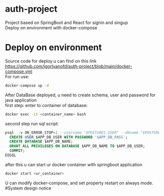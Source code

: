 # auth-project
Project based on SpringBoot and React for signin and singup\
Deploy on environment with docker-compose

# Deploy on environment
Source code for deploy u can find on this link https://github.com/igorIvanofd/auth-project/blob/main/docker-compose.yml \
For run use:
````bash
docker-compose up -d
````
After DataBase deployed, u need to create schema, user and password for java application\
first step: enter to container of database:
````bash
docker exec -it <container_name> bash
````
second step run sql script:
````sql
psql  -v ON_ERROR_STOP=1 --username "$POSTGRES_USER" --dbname "$POSTGRES_DB" <<-EOSQL
  CREATE USER $APP_DB_USER WITH PASSWORD '$APP_DB_PASS';
  CREATE DATABASE $APP_DB_NAME;
  GRANT ALL PRIVILEGES ON DATABASE $APP_DB_NAME TO $APP_DB_USER;
  COMMIT;
EOSQL
````
after this u can start ur docker container with springboot application
````bash
docker start <ur_container>
````
U can modify docker-compose, and set property restart on always mode.
#System design notice
